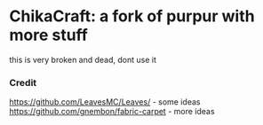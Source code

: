 # ChikaCraft: a fork of purpur with more stuff

this is very broken and dead, dont use it
### Credit
https://github.com/LeavesMC/Leaves/ - some ideas
https://github.com/gnembon/fabric-carpet - more ideas